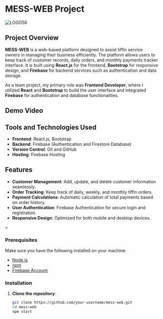 # MESS-WEB Project

![LOGO56](https://github.com/user-attachments/assets/e948a5cb-aac2-4160-bc47-8a8b073ffa36)

## Project Overview
**MESS-WEB** is a web-based platform designed to assist tiffin service owners in managing their business efficiently. The platform allows users to keep track of customer records, daily orders, and monthly payments tracker interface. It is built using **React.js** for the frontend, **Bootstrap** for responsive design, and **Firebase** for backend services such as authentication and data storage.

As a team project, my primary role was **Frontend Developer**, where I utilized **React** and **Bootstrap** to build the user interface and integrated **Firebase** for authentication and database functionalities.

## Demo Video



## Tools and Technologies Used
- **Frontend**: React.js, Bootstrap
- **Backend**: Firebase (Authentication and Firestore Database)
- **Version Control**: Git and GitHub
- **Hosting**: Firebase Hosting

## Features
- **Customer Management**: Add, update, and delete customer information seamlessly.
- **Order Tracking**: Keep track of daily, weekly, and monthly tiffin orders.
- **Payment Calculations**: Automatic calculation of total payments based on order history.
- **User Authentication**: Firebase Authentication for secure login and registration.
- **Responsive Design**: Optimized for both mobile and desktop devices.

=
### Prerequisites
Make sure you have the following installed on your machine:
- [Node.js](https://nodejs.org/en/)
- [npm](https://www.npmjs.com/)
- [Firebase Account](https://firebase.google.com/)

### Installation
1. **Clone the repository**:
   ```bash
   git clone https://github.com/your-username/mess-web.git
   cd mess-web
   npm start
